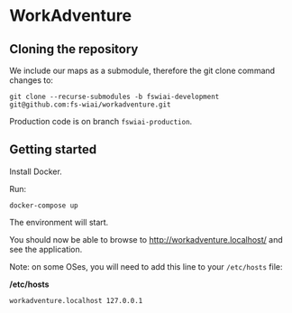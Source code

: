 # WorkAdventure

## Cloning the repository

We include our maps as a submodule, therefore the git clone command changes to:

```
git clone --recurse-submodules -b fswiai-development git@github.com:fs-wiai/workadventure.git
```

Production code is on branch `fswiai-production`.

## Getting started

Install Docker.

Run:

```
docker-compose up
```

The environment will start.

You should now be able to browse to http://workadventure.localhost/ and see the application.

Note: on some OSes, you will need to add this line to your `/etc/hosts` file:

**/etc/hosts**
```
workadventure.localhost 127.0.0.1
```